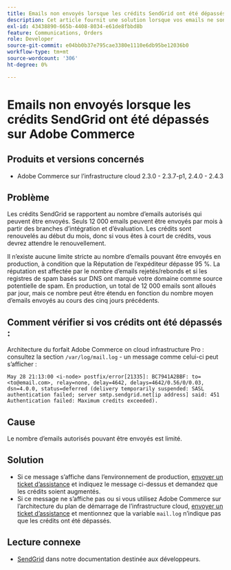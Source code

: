 ```yaml
---
title: Emails non envoyés lorsque les crédits SendGrid ont été dépassés sur Adobe Commerce
description: Cet article fournit une solution lorsque vos emails ne sont pas envoyés, car vous avez dépassé la limite de crédits SendGrid pour Adobe Commerce.
exl-id: 43438890-665b-4408-8034-e61de8fbbd8b
feature: Communications, Orders
role: Developer
source-git-commit: e04bb0b37e795cae3380e1110e6db95be12036b0
workflow-type: tm+mt
source-wordcount: '306'
ht-degree: 0%

---
```


# Emails non envoyés lorsque les crédits SendGrid ont été dépassés sur Adobe Commerce

## Produits et versions concernés

* Adobe Commerce sur l’infrastructure cloud 2.3.0 - 2.3.7-p1, 2.4.0 - 2.4.3

## Problème

Les crédits SendGrid se rapportent au nombre d’emails autorisés qui peuvent être envoyés. Seuls 12 000 emails peuvent être envoyés par mois à partir des branches d’intégration et d’évaluation. Les crédits sont renouvelés au début du mois, donc si vous êtes à court de crédits, vous devrez attendre le renouvellement.

Il n’existe aucune limite stricte au nombre d’emails pouvant être envoyés en production, à condition que la Réputation de l’expéditeur dépasse 95 %. La réputation est affectée par le nombre d’emails rejetés/rebonds et si les registres de spam basés sur DNS ont marqué votre domaine comme source potentielle de spam. En production, un total de 12 000 emails sont alloués par jour, mais ce nombre peut être étendu en fonction du nombre moyen d’emails envoyés au cours des cinq jours précédents.

## Comment vérifier si vos crédits ont été dépassés :

Architecture du forfait Adobe Commerce on cloud infrastructure Pro : consultez la section `/var/log/mail.log` - un message comme celui-ci peut s’afficher :

`May 28 21:13:00 <i-node> postfix/error[21335]: BC7941A2BBF: to=<to@email.com>, relay=none, delay=4642, delays=4642/0.56/0/0.03, dsn=4.0.0, status=deferred (delivery temporarily suspended: SASL authentication failed; server smtp.sendgrid.net[ip address] said: 451 Authentication failed: Maximum credits exceeded).`

## Cause

Le nombre d’emails autorisés pouvant être envoyés est limité.

## Solution

* Si ce message s’affiche dans l’environnement de production, [envoyer un ticket d’assistance](/help/help-center-guide/help-center/magento-help-center-user-guide.md#submit-ticket) et indiquez le message ci-dessus et demandez que les crédits soient augmentés.
* Si ce message ne s’affiche pas ou si vous utilisez Adobe Commerce sur l’architecture du plan de démarrage de l’infrastructure cloud, [envoyer un ticket d’assistance](/help/help-center-guide/help-center/magento-help-center-user-guide.md#submit-ticket) et mentionnez que la variable `mail.log` n’indique pas que les crédits ont été dépassés.

## Lecture connexe

* [SendGrid](https://devdocs.magento.com/cloud/project/sendgrid.html) dans notre documentation destinée aux développeurs.
